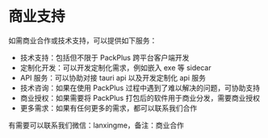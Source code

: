 # 商业支持

如需商业合作或技术支持，可以提供如下服务：

-   技术支持：包括但不限于 PackPlus 跨平台客户端开发
-   定制化开发：可以开发定制化需求，例如嵌入 exe 等 sidecar
-   API 服务：可以协助对接 tauri api 以及开发定制化 api 服务
-   技术咨询：如果在使用 PackPlus 过程中遇到了难以解决的问题，可协助支持
-   商业授权：如果需要将 PackPlus 打包后的软件用于商业分发，需要商业授权
-   更多需求：如果有任何更多的需求，都可以联系我们合作

有需要可以联系我们微信：lanxingme，备注：商业合作
